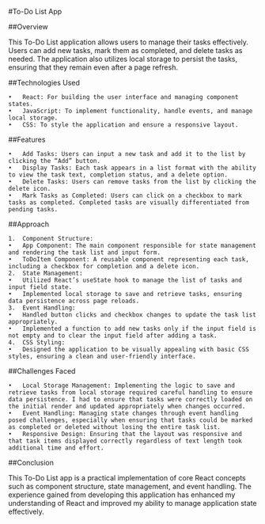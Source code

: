 #To-Do List App

##Overview

This To-Do List application allows users to manage their tasks effectively. Users can add new tasks, mark them as completed, and delete tasks as needed. The application also utilizes local storage to persist the tasks, ensuring that they remain even after a page refresh.

##Technologies Used

    •	React: For building the user interface and managing component states.
    •	JavaScript: To implement functionality, handle events, and manage local storage.
    •	CSS: To style the application and ensure a responsive layout.

##Features

    •	Add Tasks: Users can input a new task and add it to the list by clicking the “Add” button.
    •	Display Tasks: Each task appears in a list format with the ability to view the task text, completion status, and a delete option.
    •	Delete Tasks: Users can remove tasks from the list by clicking the delete icon.
    •	Mark Tasks as Completed: Users can click on a checkbox to mark tasks as completed. Completed tasks are visually differentiated from pending tasks.

##Approach

    1.	Component Structure:
    •	App Component: The main component responsible for state management and rendering the task list and input form.
    •	ToDoItem Component: A reusable component representing each task, including a checkbox for completion and a delete icon.
    2.	State Management:
    •	Utilized React’s useState hook to manage the list of tasks and input field state.
    •	Implemented local storage to save and retrieve tasks, ensuring data persistence across page reloads.
    3.	Event Handling:
    •	Handled button clicks and checkbox changes to update the task list appropriately.
    •	Implemented a function to add new tasks only if the input field is not empty and to clear the input field after adding a task.
    4.	CSS Styling:
    •	Designed the application to be visually appealing with basic CSS styles, ensuring a clean and user-friendly interface.

##Challenges Faced

    •	Local Storage Management: Implementing the logic to save and retrieve tasks from local storage required careful handling to ensure data persistence. I had to ensure that tasks were correctly loaded on the initial render and updated appropriately when changes occurred.
    •	Event Handling: Managing state changes through event handling posed challenges, especially when ensuring that tasks could be marked as completed or deleted without losing the entire task list.
    •	Responsive Design: Ensuring that the layout was responsive and that task items displayed correctly regardless of text length took additional time and effort.

##Conclusion

This To-Do List app is a practical implementation of core React concepts such as component structure, state management, and event handling. The experience gained from developing this application has enhanced my understanding of React and improved my ability to manage application state effectively.
